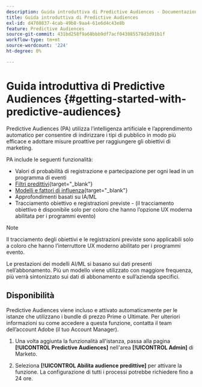 ```yaml
---
description: Guida introduttiva di Predictive Audiences - Documentazione di Marketo - Documentazione del prodotto
title: Guida introduttiva di Predictive Audiences
exl-id: d4780837-4cab-49b8-9aa4-61e6d4c43e8b
feature: Predictive Audiences
source-git-commit: 431bd258f9a68bbb9df7acf043085578d3d91b1f
workflow-type: tm+mt
source-wordcount: '224'
ht-degree: 0%

---
```


# Guida introduttiva di Predictive Audiences {#getting-started-with-predictive-audiences}

Predictive Audiences (PA) utilizza l’intelligenza artificiale e l’apprendimento automatico per consentire di indirizzare i tipi di pubblico in modo più efficace e adottare misure proattive per raggiungere gli obiettivi di marketing.

PA include le seguenti funzionalità:

* Valori di probabilità di registrazione e partecipazione per ogni lead in un programma di eventi
* [Filtri predittivi](/help/marketo/product-docs/core-marketo-concepts/predictive-audiences/predictive-filters.md){target="_blank"}
* [Modelli e fattori di influenza](/help/marketo/product-docs/core-marketo-concepts/predictive-audiences/models-and-insights.md){target="_blank"}
* Approfondimenti basati su IA/ML
* Tracciamento obiettivo e registrazioni previste - (il tracciamento obiettivo è disponibile solo per coloro che hanno l’opzione UX moderna abilitata per i programmi evento)

>[!NOTE]
>
>Il tracciamento degli obiettivi e le registrazioni previste sono applicabili solo a coloro che hanno l’interruttore UX moderno abilitato per i programmi evento.

Le prestazioni dei modelli AI/ML si basano sui dati presenti nell’abbonamento. Più un modello viene utilizzato con maggiore frequenza, più verrà sintonizzato sui dati di abbonamento e sull’azienda specifici.

## Disponibilità

Predictive Audiences viene incluso e attivato automaticamente per le istanze che utilizzano i bundle di prezzo Prime o Ultimate. Per ulteriori informazioni su come accedere a questa funzione, contatta il team dell’account Adobe (il tuo Account Manager).

1. Una volta aggiunta la funzionalità all&#39;istanza, passa alla pagina **[!UICONTROL Predictive Audiences]** nell&#39;area **[!UICONTROL Admin]** di Marketo.

1. Seleziona **[!UICONTROL Abilita audience predittive]** per attivare la funzione. La configurazione di tutti i processi potrebbe richiedere fino a 24 ore.
